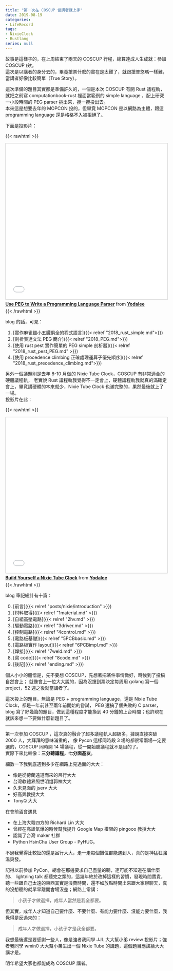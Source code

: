 ```yaml
---
title: "第一次在 COSCUP 當講者就上手"
date: 2019-08-19
categories:
- LifeRecord
tags:
- NixieClock
- Rustlang
series: null
---
```


故事是這樣子的，在上周結束了兩天的 COSCUP 行程，總算達成人生成就：參加 COSCUP (欸。  
這次是以講者的身分去的，畢竟搶票什麼的實在是太難了，就跟搶普悠瑪一樣難，當講者好像比較簡單（True Story）。  
<!--more-->

這次準備的題目其實都是準備許久的，一個是本次 COSCUP 有開 Rust 議程軌，就把之前寫 computationbook-rust 裡面當範例的 simple language ，配上研究一小段時間的 PEG parser 挑出來，攪一攪投出去。  
本來這是想要去年的 MOPCON 投的，但畢竟 MOPCON 是以網路為主體，跟這 programming language 還是格格不入被拒絕了。  

下面是投影片：  

{{< rawhtml >}}
<iframe src="//www.slideshare.net/slideshow/embed_code/key/JZO90DpXew5ERO" width="595" height="485" frameborder="0" marginwidth="0" marginheight="0" scrolling="no" style="border:1px solid #CCC; border-width:1px; margin-bottom:5px; max-width: 100%;" allowfullscreen> </iframe> <div style="margin-bottom:5px"> <strong> <a href="//www.slideshare.net/youtang5/use-peg-to-write-a-programming-language-parser" title="Use PEG to Write a Programming Language Parser" target="_blank">Use PEG to Write a Programming Language Parser</a> </strong> from <strong><a href="https://www.slideshare.net/youtang5" target="_blank">Yodalee</a></strong> </div>
{{< /rawhtml >}}

blog 的話，可見：
1. [實作麻雀雖小五臟俱全的程式語言]({{< relref "2018_rust_simple.md">}})
2. [剖析表達文法 PEG 簡介]({{< relref "2018_PEG.md">}})
3. [使用 rust pest 實作簡單的 PEG simple 剖析器]({{< relref "2018_rust_pest_PEG.md" >}})
4. [使用 procedence climbing 正確處理運算子優先順序]({{< relref "2018_rust_precedence_climbing.md">}})

另外一個議題則是去年 8-10 月做的 Nixie Tube Clock，COSCUP 有非常適合的硬體議程軌，
老實說 Rust 議程軌我覺得不一定會上，硬體議程軌我就真的滿確定會上，畢竟講硬體的本來就少，Nixie Tube Clock 也滿完整的，果然最後就上了一場。  
投影片在此：  

{{< rawhtml >}}
<iframe src="//www.slideshare.net/slideshow/embed_code/key/11K9jKO6FS1aym" width="595" height="485" frameborder="0" marginwidth="0" marginheight="0" scrolling="no" style="border:1px solid #CCC; border-width:1px; margin-bottom:5px; max-width: 100%;" allowfullscreen> </iframe> <div style="margin-bottom:5px"> <strong> <a href="//www.slideshare.net/youtang5/build-yourself-a-nixie-tube-clock" title="Build Yourself a Nixie Tube Clock" target="_blank">Build Yourself a Nixie Tube Clock</a> </strong> from <strong><a href="https://www.slideshare.net/youtang5" target="_blank">Yodalee</a></strong> </div>
{{< /rawhtml >}}

blog 筆記總計有十篇：  

0. [前言]({{< relref "posts/nixie/introduction" >}})
1. [材料取得]({{< relref "1material.md" >}})
2. [自組高壓電路]({{< relref "2hv.md" >}})
3. [驅動電路]({{< relref "3driver.md" >}})
4. [控制電路]({{< relref "4control.md" >}})
5. [電路板基礎]({{< relref "5PCBbasic.md" >}})
6. [電路板實作 layout]({{< relref "6PCBimpl.md" >}})
7. [焊接]({{< relref "7weld.md" >}})
8. [寫 code]({{< relref "8code.md" >}})
9. [後記]({{< relref "ending.md" >}})

個人小小的體悟是，先不要想 COSCUP，先想著把某件事情做好，時候到了投稿自然會上；
就像會上一位大大說的，因為沒搶到票決定每周用 golang 寫一個 project，52 週之後就當講者了。  

這次投上的題目，無論是 PEG + programming language，還是 Nixie Tube Clock，都是一年前甚至兩年前開始的嘗試，
PEG 還搞了個失敗的 C parser，blog 寫了好幾篇的題目，做到這種程度才能換到 40 分鐘的上台時間；也許現在就該來想一下要做什麼新題目了。  

----  

第一次參加 COSCUP ，這次真的融合了超多議程軌人超級多，據說直接突破 2000 人，大拜拜的意味滿重的，
像 Pycon 這樣同時段 3 場的都很常兩場一定要選的，COSCUP 同時開 14 場議程，從一開始聽議程就不是目的了。  
實際下來比較像：**三分聽議程，七分面基友**。  

細數一下我到底遇到多少在網路上見過面的大大：
* 像是從荷蘭遠道而來的呂行大大
* 台灣軟體界照世明燈郭神大大
* 久未見面的 jserv 大大
* 好高興教授大大
* TonyQ 大大

在會前酒會遇見
* 在上海大殺四方的 Richard Lin 大大
* 曾經在高雄氣爆的時候幫我提升 Google Map 權限的 pingooo 教授大大
* 認識了台灣 maker 社群
* Python HsinChu User Group - PyHUG。  

不過我覺得比較扯的還是呂行大大，走一走每個攤位都能遇到人，真的是神猛狂強溫爽發。  

記得以前參加 PyCon，總會在那邊要求自己盡量的聽，連可能不知道在講什麼的、 lightning talk 都聽完之類的，這幾年終於改掉這樣的習慣，發現時間寶貴，聽一些跟自己太遠的東西其實是浪費時間，還不如放點時間出來跟大家聊聊天，真的沒想聽的就早早離開會場沒差；網路上常講：  

> 小孩子才做選擇，成年人當然是我全都要。  

但其實，成年人才知道自己要什麼、不要什麼、有能力要什麼、沒能力要什麼，我覺得是反過來的：  

> 成年人才做選擇，小孩子才是我全都要。  

我想最後還是要感謝一些人，像是強者我同學 JJL 大大幫小弟 review 投影片；強者我同學 wmin0 大大幫小弟生出一個 Nixie Tube 的講題，這個題目應該給大大講才是。  

明年希望大家也都能成為 COSCUP 講者。  